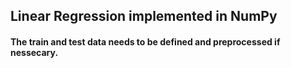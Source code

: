 ## Linear Regression implemented in NumPy
#### The train and test data needs to be defined and preprocessed if nessecary.

